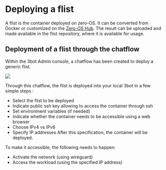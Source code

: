 # Deploying a flist

A flist is the container deployed on zero-OS. 
It can be converted from Docker or customized on the [Zero-OS Hub](https://hub.grid.tf/).
The result can be uploaded and made available in the flist repository, where it is available for usage.  

## Deployment of a flist through the chatflow

Within the 3bot Admin console, a chatflow has been created to deploy a generic flist. 

![](chatflow_flist0.png)

Through this chatflow, the flist is deployed into your local 3bot in a few simple steps : 
- Select the flist to be deployed
- Indicate public ssh key allowing to access the container through ssh
- Set environment variables (if needed) 
- Indicate whether the container needs to be accessible using a web browser
- Choose IPv4 vs IPv6
- Specify IP addresses
After this specification, the container will be deployed. 

To make it accessible, the following needs to happen: 
- Activate the network (using wireguard)
- Access the workload (using the specified IP address)


